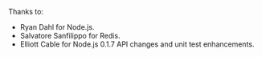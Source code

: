 Thanks to:

- Ryan Dahl for Node.js.
- Salvatore Sanfilippo for Redis.
- Elliott Cable for Node.js 0.1.7 API changes and unit test enhancements.
